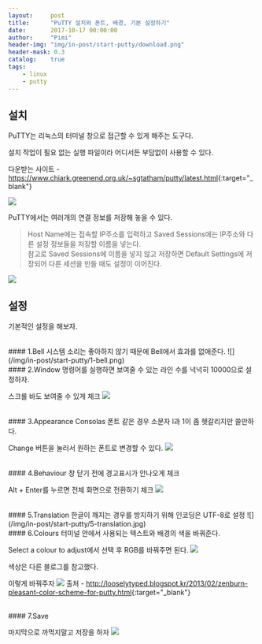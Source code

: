 ```yaml
---
layout:     post
title:      "PuTTY 설치와 폰트, 배경, 기본 설정하기"
date:       2017-10-17 00:00:00
author:     "Pimi"
header-img: "img/in-post/start-putty/download.png"
header-mask: 0.3
catalog:    true
tags:
    - linux
    - putty
---
```


## 설치

PuTTY는 리눅스의 터미널 창으로 접근할 수 있게 해주는 도구다.

설치 작업이 필요 없는 실행 파일이라 어디서든 부담없이 사용할 수 있다.

다운받는 사이트 - <https://www.chiark.greenend.org.uk/~sgtatham/putty/latest.html>{:target="_blank"}

![](/img/in-post/start-putty/download.png)

PuTTY에서는 여러개의 연결 정보를 저장해 놓을 수 있다.

>Host Name에는 접속할 IP주소를 입력하고 Saved Sessions에는 IP주소와 다른 설정 정보들을 저장할 이름을 넣는다.<br>
>참고로 Saved Sessions에 이름을 넣지 않고 저장하면 Default Settings에 저장되어 다른 세션을 만들 때도 설정이 이어진다.

![](/img/in-post/start-putty/session.png)

## 설정

기본적인 설정을 해보자.

<br>
#### 1.Bell
시스템 소리는 좋아하지 않기 때문에 Bell에서 효과를 없애준다.
![](/img/in-post/start-putty/1-bell.png)

<br>
#### 2.Window
명령어를 실행하면 보여줄 수 있는 라인 수를 넉넉히 10000으로 설정하자.

스크롤 바도 보여줄 수 있게 체크
![](/img/in-post/start-putty/2-window.png)

<br>
#### 3.Appearance
Consolas 폰트 같은 경우 소문자 l과 1이 좀 헷갈리지만 쓸만하다.

Change 버튼을 눌러서 원하는 폰트로 변경할 수 있다.
![](/img/in-post/start-putty/3-appearance.png)

<br>
#### 4.Behaviour
창 닫기 전에 경고표시가 안나오게 체크

Alt + Enter를 누르면 전체 화면으로 전환하기 체크
![](/img/in-post/start-putty/4-behaviour.png)

<br>
#### 5.Translation
한글이 깨지는 경우를 방지하기 위해 인코딩은 UTF-8로 설정
![](/img/in-post/start-putty/5-translation.jpg)

<br>
#### 6.Colours
터미널 안에서 사용되는 텍스트와 배경의 색을 바꿔준다.

Select a colour to adjust에서 선택 후 RGB를 바꿔주면 된다.
![](/img/in-post/start-putty/6-colours.png)

색상은 다른 블로그를 참고했다.

이렇게 바꿔주자
![](/img/in-post/start-putty/color-list.jpg)
출처 - <http://looselytyped.blogspot.kr/2013/02/zenburn-pleasant-color-scheme-for-putty.html>{:target="_blank"}

<br>
#### 7.Save

마지막으로 까먹지말고 저장을 하자
![](/img/in-post/start-putty/7-save.png)